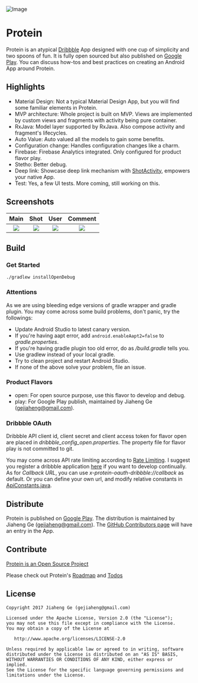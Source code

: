![Image](/image/protein-github-cover.png)

# Protein
Protein is an atypical [Dribbble](https://dribbble.com/) App designed with one cup of simplicity and two spoons of fun. It is fully open sourced but also published on [Google Play](https://play.google.com/store/apps/details?id=com.ge.protein). 
You can discuss how-tos and best practices on creating an Android App around Protein. 

## Highlights
- Material Design: Not a typical Material Design App, but you will find some familiar elements in Protein.
- MVP architecture: Whole project is built on MVP. Views are implemented by custom views and fragments with activity being
pure container.
- RxJava: Model layer supported by RxJava. Also compose activity and fragment's lifecycles.
- Auto Value: Auto valued all the models to gain some benefits.
- Configuration change: Handles configuration changes like a charm.
- Firebase: Firebase Analytics integrated. Only configured for product flavor play.
- Stetho: Better debug.
- Deep link: Showcase deep link mechanism with [ShotActivity](https://github.com/gejiaheng/Protein/blob/master/app/src/main/java/com/ge/protein/shot/ShotActivity.java), empowers your native App.
- Test: Yes, a few UI tests. More coming, still working on this.

## Screenshots
| Main | Shot | User | Comment |
|:----:|:----:|:----:|:-------:|
|![](image/screenshot_main.png) | ![](image/screenshot_shot.png) | ![](image/screenshot_user.png)| ![](image/screenshot_comment.png)

## Build
### Get Started
```shell
./gradlew installOpenDebug
```

### Attentions
As we are using bleeding edge versions of gradle wrapper and gradle plugin. You may come across some build problems, don't panic, try the followings:
- Update Android Studio to latest canary version.
- If you're having aapt error, add `android.enableAapt2=false` to *gradle.properties*.
- If you're having gradle plugin too old error, do as */build.gradle* tells you.
- Use gradlew instead of your local gradle.
- Try to clean project and restart Android Studio.
- If none of the above solve your problem, file an issue.

### Product Flavors
- open: For open source purpose, use this flavor to develop and debug.
- play: For Google Play publish, maintained by Jiaheng Ge (gejiaheng@gmail.com).

### Dribbble OAuth
Dribbble API client id, client secret and client access token for flavor open are placed in *dribbble_config_open.properties*.
The property file for flavor play is not committed to git.  

You may come across API rate limiting according to [Rate Limiting](http://developer.dribbble.com/v1/#rate-limiting). I suggest you 
register a dribbble application [here](http://developer.dribbble.com/) if you want to develop continually. 
As for *Callback URL*, you can use *x-protein-oauth-dribbble://callback* as default. Or you can define your own url, 
and modify relative constants in [ApiConstants.java](https://github.com/gejiaheng/Protein/blob/master/app/src/main/java/com/ge/protein/data/api/ApiConstants.java).

## Distribute
Protein is published on [Google Play](https://play.google.com/store/apps/details?id=com.ge.protein). The distribution is maintained by Jiaheng Ge (gejiaheng@gmail.com). 
The [GitHub Contributors page](https://github.com/gejiaheng/Protein/graphs/contributors) will have an entry in the App.

## Contribute
[Protein is an Open Source Project](https://github.com/gejiaheng/Protein/blob/master/CONTRIBUTING.md)

Please check out Protein's [Roadmap](https://github.com/gejiaheng/Protein/wiki/Roadmap) and [Todos](https://github.com/gejiaheng/Protein/wiki/Todos)

## License
    Copyright 2017 Jiaheng Ge (gejiaheng@gmail.com)

    Licensed under the Apache License, Version 2.0 (the "License");
    you may not use this file except in compliance with the License.
    You may obtain a copy of the License at

       http://www.apache.org/licenses/LICENSE-2.0

    Unless required by applicable law or agreed to in writing, software
    distributed under the License is distributed on an "AS IS" BASIS,
    WITHOUT WARRANTIES OR CONDITIONS OF ANY KIND, either express or implied.
    See the License for the specific language governing permissions and
    limitations under the License.

